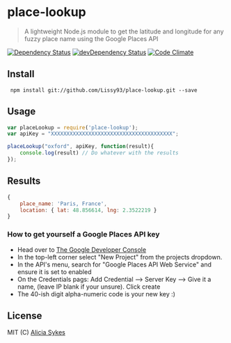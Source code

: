 # place-lookup
> A lightweight Node.js module to get the latitude and longitude for any fuzzy place name using the Google Places API

[![Dependency Status](https://david-dm.org/lissy93/place-lookup.svg)](https://david-dm.org/lissy93/place-lookup)
[![devDependency Status](https://david-dm.org/lissy93/place-lookup/dev-status.svg)](https://david-dm.org/lissy93/place-lookup#info=devDependencies)
[![Code Climate](https://codeclimate.com/github/Lissy93/place-lookup/badges/gpa.svg)](https://codeclimate.com/github/Lissy93/place-lookup)


## Install
``` npm install git://github.com/Lissy93/place-lookup.git --save```

## Usage
```javascript
var placeLookup = require('place-lookup');
var apiKey = "XXXXXXXXXXXXXXXXXXXXXXXXXXXXXXXXXXXXXXX";

placeLookup("oxford", apiKey, function(result){
    console.log(result) // Do whatever with the results
});
```

## Results
```javascript
{ 
    place_name: 'Paris, France',
    location: { lat: 48.856614, lng: 2.3522219 } 
}
 ```
 

### How to get yourself a Google Places API key
- Head over to [The Google Developer Console](https://console.developers.google.com/)
- In the top-left corner select "New Project" from the projects dropdown. 
- In the API's menu, search for "Google Places API Web Service" and ensure it is set to enabled
- On the Credentials pags: Add Credential --> Server Key --> Give it a name, (leave IP blank if your unsure). Click create
- The 40-ish digit alpha-numeric code is your new key :)


## License
MIT (C) [Alicia Sykes](http://aliciasykes.com)